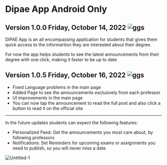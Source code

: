 # Dipae App Android Only

## Version 1.0.0 Friday, October 14, 2022 ![ggs](https://user-images.githubusercontent.com/70096169/195939710-ff1e5c76-b4ed-49fa-a6ab-74c696c00e3c.jpeg)

DIPAE App is an all encompassing application for students that gives them quick access to
the informartion they are interested about their degree.

For now the app helps students to see the latest announcements from their degree with one click,
making it faster to be up to date

## Version 1.0.5 Friday, October 16, 2022 ![ggs](https://user-images.githubusercontent.com/70096169/195939710-ff1e5c76-b4ed-49fa-a6ab-74c696c00e3c.jpeg)

- Fixed Language problems in the main page
- Added Page to see the announcements exclusively from each professor
- UI improvements in the main page
- You can now tap the announcement to read the full post and also click a button to read it on the official site
------------------------------------------------------
In the future updates students can expect the following features:
- Personalized Feed: Get the announcements you most care about, by following professors 
- Notifications: Set Reminders for upcoming exams or assignments you need to publish,
so you will never miss a date

![Untitled-1](https://user-images.githubusercontent.com/70096169/196258447-7a06a9a0-9d65-4b06-9ad6-17aeb240f932.jpg)

